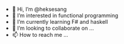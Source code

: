 - 👋 Hi, I’m @heksesang
- 👀 I’m interested in functional programming
- 🌱 I’m currently learning F# and haskell
- 💞️ I’m looking to collaborate on ...
- 📫 How to reach me ...

<!---
heksesang/heksesang is a ✨ special ✨ repository because its `README.md` (this file) appears on your GitHub profile.
You can click the Preview link to take a look at your changes.
--->
